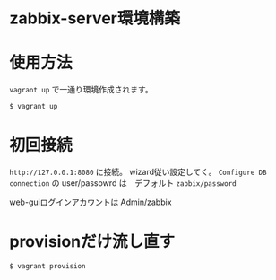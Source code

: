 zabbix-server環境構築
===

# 使用方法
`vagrant up` で一通り環境作成されます。
```bash
$ vagrant up
```

# 初回接続
`http://127.0.0.1:8080` に接続。
wizard従い設定してく。
`Configure DB connection` の user/passowrd は　デフォルト `zabbix/password`

web-guiログインアカウントは
Admin/zabbix

# provisionだけ流し直す
```bash
$ vagrant provision
```
